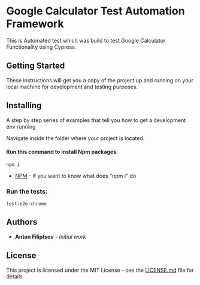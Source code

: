 # Google Calculator Test Automation Framework

This is Automated test which was build to test Google Calculator Functionality using Cypress.

## Getting Started

These instructions will get you a copy of the project up and running on your local machine for development and testing purposes.

## Installing

A step by step series of examples that tell you how to get a development env running

Navigate inside the folder where your project is located.

#### Run this command to install Npm packages.

```
npm i
```

- [NPM](https://docs.npmjs.com/cli/install) - If you want to know what does "npm i" do

### Run the tests:

```
test:e2e:chrome
```

## Authors

- **Anton Filiptsov** - _Initial work_

## License

This project is licensed under the MIT License - see the [LICENSE.md](LICENSE.md) file for details
